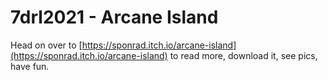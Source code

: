 # 7drl2021 - Arcane Island

Head on over to [https://sponrad.itch.io/arcane-island](https://sponrad.itch.io/arcane-island) to read more, download it, see pics, have fun.
